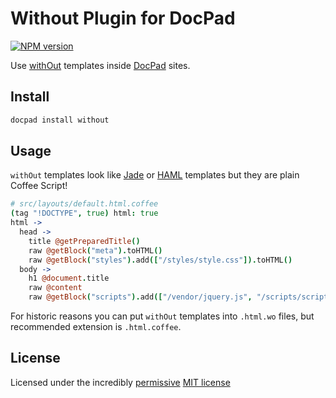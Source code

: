 # Without Plugin for DocPad

[![NPM version](https://badge.fury.io/js/docpad-plugin-without.svg)](http://badge.fury.io/js/docpad-plugin-without)

Use [withOut](https://github.com/ukoloff/without) templates inside
[DocPad](http://docpad.org) sites.

## Install

``` bash
docpad install without
```

## Usage

`withOut` templates look like
[Jade](http://jade-lang.com/) or [HAML](http://haml.info/)
templates but they are plain Coffee Script!

``` coffee
# src/layouts/default.html.coffee
(tag "!DOCTYPE", true) html: true
html ->
  head ->
    title @getPreparedTitle()
    raw @getBlock("meta").toHTML()
    raw @getBlock("styles").add(["/styles/style.css"]).toHTML()
  body ->
    h1 @document.title
    raw @content
    raw @getBlock("scripts").add(["/vendor/jquery.js", "/scripts/script.js"]).toHTML()
```

For historic reasons you can put `withOut` templates into `.html.wo` files,
but recommended extension is `.html.coffee`.

## License

Licensed under the incredibly [permissive](http://en.wikipedia.org/wiki/Permissive_free_software_licence) [MIT license](http://creativecommons.org/licenses/MIT/)
